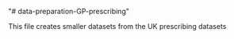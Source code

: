 "# data-preparation-GP-prescribing" 

This file creates smaller datasets from the UK prescribing datasets
